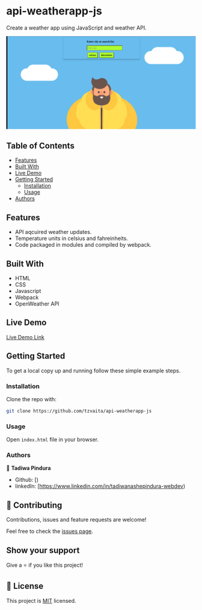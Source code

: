 # api-weatherapp-js
Create a weather app using JavaScript and weather API.

![Home page](weatherapp.png)

## Table of Contents

- [Features](#features)
- [Built With](#built-with)
- [Live Demo](#live-demo)
- [Getting Started](#getting-started)
  - [Installation](#installation)
  - [Usage](#usage)
- [Authors](#authors)

## Features

- API aqcuired weather updates.
- Temperature units in celsius and fahreinheits.
- Code packaged in modules and compiled by webpack.


## Built With

- HTML
- CSS
- Javascript
- Webpack
- OpenWeather API
## Live Demo

[Live Demo Link](
https://rawcdn.githack.com/tzvaita/api-weatherapp-js/e65f4cf9169ddfc5f18d2a1e3d14427619257b94/dist/index.html)

## Getting Started

To get a local copy up and running follow these simple example steps.

<!-- ### Prerequisites -->

<!-- ### Setup -->

### Installation

Clone the repo with:

```sh
git clone https://github.com/tzvaita/api-weatherapp-js
```

### Usage

Open `index.html` file in your browser.

<!-- ## Roadmap -->

<!-- ### Deployment -->

### Authors

👤 **Tadiwa Pindura**
- Github: [)
- linkedIn: [https://www.linkedin.com/in/tadiwanashepindura-webdev)

## 🤝 Contributing

Contributions, issues and feature requests are welcome!

Feel free to check the [issues page](issues/).

## Show your support

Give a ⭐️ if you like this project!

<!-- ## Acknowledgments -->

## 📝 License

This project is [MIT](lic.url) licensed.
